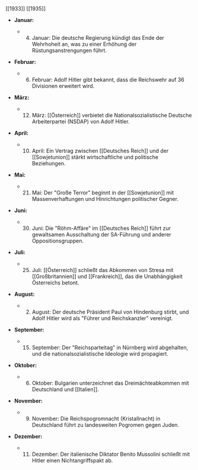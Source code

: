 [[1933]]
[[1935]]

- **Januar:**
    
    - 4. Januar: Die deutsche Regierung kündigt das Ende der Wehrhoheit an, was zu einer Erhöhung der Rüstungsanstrengungen führt.
- **Februar:**
    
    - 6. Februar: Adolf Hitler gibt bekannt, dass die Reichswehr auf 36 Divisionen erweitert wird.
- **März:**
    
    - 12. März: [[Österreich]] verbietet die Nationalsozialistische Deutsche Arbeiterpartei (NSDAP) von Adolf Hitler.
- **April:**
    
    - 10. April: Ein Vertrag zwischen [[Deutsches Reich]] und der [[Sowjetunion]] stärkt wirtschaftliche und politische Beziehungen.
- **Mai:**
    
    - 21. Mai: Der "Große Terror" beginnt in der [[Sowjetunion]] mit Massenverhaftungen und Hinrichtungen politischer Gegner.
- **Juni:**
    
    - 30. Juni: Die "Röhm-Affäre" im [[Deutsches Reich]] führt zur gewaltsamen Ausschaltung der SA-Führung und anderer Oppositionsgruppen.
- **Juli:**
    
    - 25. Juli: [[Österreich]] schließt das Abkommen von Stresa mit [[Großbritannien]] und [[Frankreich]], das die Unabhängigkeit Österreichs betont.
- **August:**
    
    - 2. August: Der deutsche Präsident Paul von Hindenburg stirbt, und Adolf Hitler wird als "Führer und Reichskanzler" vereinigt.
- **September:**
    
    - 15. September: Der "Reichsparteitag" in Nürnberg wird abgehalten, und die nationalsozialistische Ideologie wird propagiert.
- **Oktober:**
    
    - 6. Oktober: Bulgarien unterzeichnet das Dreimächteabkommen mit Deutschland und [[Italien]].
- **November:**
    
    - 9. November: Die Reichspogromnacht (Kristallnacht) in Deutschland führt zu landesweiten Pogromen gegen Juden.
- **Dezember:**
    
    - 11. Dezember: Der italienische Diktator Benito Mussolini schließt mit Hitler einen Nichtangriffspakt ab.
